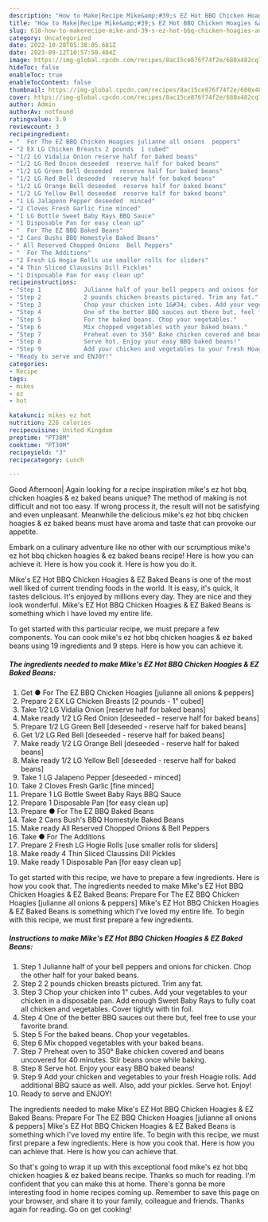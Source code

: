 ```yaml
---
description: "How to Make|Recipe Mike&amp;#39;s EZ Hot BBQ Chicken Hoagies &amp;amp; EZ Baked Beans {That is Special"
title: "How to Make|Recipe Mike&amp;#39;s EZ Hot BBQ Chicken Hoagies &amp;amp; EZ Baked Beans {That is Special"
slug: 618-how-to-makerecipe-mike-and-39-s-ez-hot-bbq-chicken-hoagies-and-amp-ez-baked-beans-that-is-special
category: Uncategorized
date: 2022-10-28T05:38:05.681Z
date: 2023-09-12T10:57:58.404Z
image: https://img-global.cpcdn.com/recipes/8ac15ce876f74f2e/680x482cq70/mikes-ez-hot-bbq-chicken-hoagies-ez-baked-beans-recipe-main-photo.jpg
hideToc: false
enableToc: true
enableTocContent: false
thumbnail: https://img-global.cpcdn.com/recipes/8ac15ce876f74f2e/680x482cq70/mikes-ez-hot-bbq-chicken-hoagies-ez-baked-beans-recipe-main-photo.jpg
cover: https://img-global.cpcdn.com/recipes/8ac15ce876f74f2e/680x482cq70/mikes-ez-hot-bbq-chicken-hoagies-ez-baked-beans-recipe-main-photo.jpg
author: Admin
authorAv: notfound
ratingvalue: 3.9
reviewcount: 3
recipeingredient:
- "  For The EZ BBQ Chicken Hoagies julianne all onions  peppers"
- "2 EX LG Chicken Breasts 2 pounds  1 cubed"
- "1/2 LG Vidalia Onion reserve half for baked beans"
- "1/2 LG Red Onion deseeded  reserve half for baked beans"
- "1/2 LG Green Bell deseeded  reserve half for baked beans"
- "1/2 LG Red Bell deseeded  reserve half for baked beans"
- "1/2 LG Orange Bell deseeded  reserve half for baked beans"
- "1/2 LG Yellow Bell deseeded  reserve half for baked beans"
- "1 LG Jalapeno Pepper deseeded  minced"
- "2 Cloves Fresh Garlic fine minced"
- "1 LG Bottle Sweet Baby Rays BBQ Sauce"
- "1 Disposable Pan for easy clean up"
- "  For The EZ BBQ Baked Beans"
- "2 Cans Bushs BBQ Homestyle Baked Beans"
- " All Reserved Chopped Onions  Bell Peppers"
- "  For The Additions"
- "2 Fresh LG Hogie Rolls use smaller rolls for sliders"
- "4 Thin Sliced Claussins Dill Pickles"
- "1 Disposable Pan for easy clean up"
recipeinstructions:
- "Step 1            Julianne half of your bell peppers and onions for chicken. Chop the other half for your baked beans."
- "Step 2            2 pounds chicken breasts pictured. Trim any fat."
- "Step 3            Chop your chicken into 1&#34; cubes. Add your vegetables to your chicken in a disposable pan. Add enough Sweet Baby Rays to fully coat all chicken and vegetables. Cover tightly with tin foil."
- "Step 4            One of the better BBQ sauces out there but, feel free to use your favorite brand."
- "Step 5            For the baked beans. Chop your vegetables."
- "Step 6            Mix chopped vegetables with your baked beans."
- "Step 7            Preheat oven to 350° Bake chicken covered and beans uncovered for 40 minutes. Stir beans once while baking."
- "Step 8            Serve hot. Enjoy your easy BBQ baked beans!"
- "Step 9            Add your chicken and vegetables to your fresh Hoagie rolls. Add additional BBQ sauce as well. Also, add your pickles. Serve hot. Enjoy!"
- "Ready to serve and ENJOY!"
categories:
- Recipe
tags:
- mikes
- ez
- hot

katakunci: mikes ez hot 
nutrition: 226 calories
recipecuisine: United Kingdom
preptime: "PT38M"
cooktime: "PT30M"
recipeyield: "3"
recipecategory: Lunch

---
```



Good Afternoon| Again looking for a recipe inspiration mike&#39;s ez hot bbq chicken hoagies &amp; ez baked beans unique? The method of making is not difficult and not too easy. If wrong process it, the result will not be satisfying and even unpleasant. Meanwhile the delicious mike&#39;s ez hot bbq chicken hoagies &amp; ez baked beans must have aroma and taste that can provoke our appetite.





Embark on a culinary adventure like no other with our scrumptious mike&#39;s ez hot bbq chicken hoagies &amp; ez baked beans recipe! Here is how you can achieve it. Here is how you cook it. Here is how you do it.

Mike&#39;s EZ Hot BBQ Chicken Hoagies &amp; EZ Baked Beans is one of the most well liked of current trending foods in the world. It is easy, it's quick, it tastes delicious. It's enjoyed by millions every day. They are nice and they look wonderful. Mike&#39;s EZ Hot BBQ Chicken Hoagies &amp; EZ Baked Beans is something which I have loved my entire life.


To get started with this particular recipe, we must prepare a few components. You can cook mike&#39;s ez hot bbq chicken hoagies &amp; ez baked beans using 19 ingredients and 9 steps. Here is how you can achieve it.

<!--inarticleads1-->

##### The ingredients needed to make Mike&#39;s EZ Hot BBQ Chicken Hoagies &amp; EZ Baked Beans:

1. Get  ● For The EZ BBQ Chicken Hoagies [julianne all onions &amp; peppers]
1. Prepare 2 EX LG Chicken Breasts [2 pounds - 1&#34; cubed]
1. Take 1/2 LG Vidalia Onion [reserve half for baked beans]
1. Make ready 1/2 LG Red Onion [deseeded - reserve half for baked beans]
1. Prepare 1/2 LG Green Bell [deseeded - reserve half for baked beans]
1. Get 1/2 LG Red Bell [deseeded - reserve half for baked beans]
1. Make ready 1/2 LG Orange Bell [deseeded - reserve half for baked beans]
1. Make ready 1/2 LG Yellow Bell [deseeded - reserve half for baked beans]
1. Take 1 LG Jalapeno Pepper [deseeded - minced]
1. Take 2 Cloves Fresh Garlic [fine minced]
1. Prepare 1 LG Bottle Sweet Baby Rays BBQ Sauce
1. Prepare 1 Disposable Pan [for easy clean up]
1. Prepare  ● For The EZ BBQ Baked Beans
1. Take 2 Cans Bush&#39;s BBQ Homestyle Baked Beans
1. Make ready  All Reserved Chopped Onions &amp; Bell Peppers
1. Take  ● For The Additions
1. Prepare 2 Fresh LG Hogie Rolls [use smaller rolls for sliders]
1. Make ready 4 Thin Sliced Claussins Dill Pickles
1. Make ready 1 Disposable Pan [for easy clean up]


To get started with this recipe, we have to prepare a few ingredients. Here is how you cook that. The ingredients needed to make Mike&#39;s EZ Hot BBQ Chicken Hoagies &amp; EZ Baked Beans: Prepare For The EZ BBQ Chicken Hoagies [julianne all onions &amp; peppers] Mike&#39;s EZ Hot BBQ Chicken Hoagies &amp; EZ Baked Beans is something which I&#39;ve loved my entire life. To begin with this recipe, we must first prepare a few ingredients. 

<!--inarticleads2-->

##### Instructions to make Mike&#39;s EZ Hot BBQ Chicken Hoagies &amp; EZ Baked Beans:

1. Step 1            Julianne half of your bell peppers and onions for chicken. Chop the other half for your baked beans.
1. Step 2            2 pounds chicken breasts pictured. Trim any fat.
1. Step 3            Chop your chicken into 1&#34; cubes. Add your vegetables to your chicken in a disposable pan. Add enough Sweet Baby Rays to fully coat all chicken and vegetables. Cover tightly with tin foil.
1. Step 4            One of the better BBQ sauces out there but, feel free to use your favorite brand.
1. Step 5            For the baked beans. Chop your vegetables.
1. Step 6            Mix chopped vegetables with your baked beans.
1. Step 7            Preheat oven to 350° Bake chicken covered and beans uncovered for 40 minutes. Stir beans once while baking.
1. Step 8            Serve hot. Enjoy your easy BBQ baked beans!
1. Step 9            Add your chicken and vegetables to your fresh Hoagie rolls. Add additional BBQ sauce as well. Also, add your pickles. Serve hot. Enjoy!
1. Ready to serve and ENJOY!

The ingredients needed to make Mike&#39;s EZ Hot BBQ Chicken Hoagies &amp; EZ Baked Beans: Prepare For The EZ BBQ Chicken Hoagies [julianne all onions &amp; peppers] Mike&#39;s EZ Hot BBQ Chicken Hoagies &amp; EZ Baked Beans is something which I&#39;ve loved my entire life. To begin with this recipe, we must first prepare a few ingredients. Here is how you cook that. Here is how you can achieve that. Here is how you can achieve that. 

So that's going to wrap it up with this exceptional food mike&#39;s ez hot bbq chicken hoagies &amp; ez baked beans recipe. Thanks so much for reading. I'm confident that you can make this at home. There's gonna be more interesting food in home recipes coming up. Remember to save this page on your browser, and share it to your family, colleague and friends. Thanks again for reading. Go on get cooking!
